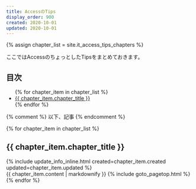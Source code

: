 ```yaml
---
title: AccessのTips
display_order: 900
created: 2020-10-01
updated: 2020-10-01
---
```

{% assign chapter_list = site.it_access_tips_chapters %}

ここではAccessのちょっとしたTipsをまとめておきます。

## <a name="index">目次</a>

<ul>
{% for chapter_item in chapter_list %}
<li><a href="#{{ chapter_item.chapter_id }}">{{ chapter_item.chapter_title }}</a></li>
{% endfor %}
</ul>

{% comment %} 以下、記事 {% endcomment %}

{% for chapter_item in chapter_list %}
## <a name="{{ chapter_item.chapter_id }}">{{ chapter_item.chapter_title }}</a>
<div class="chapter-updated">{% include update_info_inline.html created=chapter_item.created updated=chapter_item.updated %}</div>
{{ chapter_item.content | markdownify }}
{% include goto_pagetop.html %}
{% endfor %}
